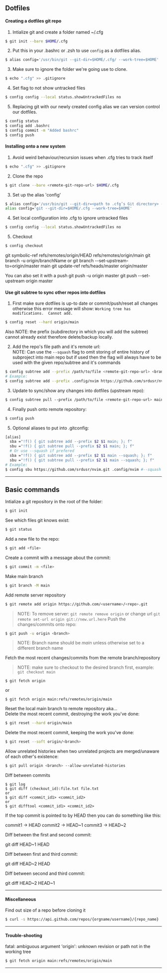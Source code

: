 ## Dotfiles

#### Creating a dotfiles git repo

1. Intialize git and create a folder named ~/.cfg

```bash
$ git init --bare $HOME/.cfg
```

2. Put this in your .bashrc or .zsh to use `config` as a dotfiles alias.

```bash
$ alias config='/usr/bin/git --git-dir=$HOME/.cfg/ --work-tree=$HOME'
```

3. Make sure to ignore the folder we're going use to clone.

```bash
$ echo ".cfg" >> .gitignore
```

4. Set flag to not show untracked files

```bash
$ config config --local status.showUntrackedFiles no
```

5. Replacing git with our newly created config alias we can version control our
   dotfiles.

```bash
$ config status
$ config add .bashrc
$ config commit -m "Added bashrc"
$ config push
```

#### Installing onto a new system

1. Avoid weird behaviour/recursion issues when .cfg tries to track itself

```bash
$ echo ".cfg" >> .gitignore
```

2. Clone the repo

```bash
$ git clone --bare <remote-git-repo-url> $HOME/.cfg
```

3. Set up the alias 'config'

```bash
$ alias config='/usr/bin/git --git-dir=<path to .cfg’s Git directory> --work-tree=$HOME'
alias config='git --git-dir=$HOME/.cfg --work-tree=$HOME'
```

4. Set local configuration into .cfg to ignore untracked files

```bash
$ config config --local status.showUntrackedFiles no
```

5. Checkout

```bash
$ config checkout
```

git symbolic-ref refs/remotes/origin/HEAD refs/remotes/origin/main
git branch -u origin/branchName
or
git branch --set-upstream-to=origin/master main
git update-ref refs/heads/master origin/master

You can also set it with a push
git push -u origin master
git push --set-upstream origin master

#### Use git subtree to sync other repos into dotfiles

1. First make sure dotfiles is up-to date or commit/push/reset all changes
   otherwise this error message will show: `Working tree has modifications.  Cannot add.`

```bash
$ config reset --hard origin/main
```

Also NOTE: the prefix (subdirectory in which you will add the subtree) cannot already exist therefore delete/backup locally.

2. Add the repo's file path and it's remote url:  
   NOTE: Can use the `--squash` flag to omit storing of entire history of subproject into main repo but if used then the flag will always have to be used with the given repo/subtree and it's commands

```bash
$ config subtree add --prefix /path/to/file <remote-git-repo-url> <branch>
# Example:
$ config subtree add --prefix .config/nvim https://github.com/srdusr/nvim.git main --squash
```

3. Update to sync/show any changes into dotfiles (upstream repo):

```bash
$ config subtree pull --prefix /path/to/file <remote-git-repo-url> main
```

4. Finally push onto remote repository:

```bash
$ config push
```

5. Optional aliases to put into .gitconfig:

```bash
[alias]
  sba ="!f() { git subtree add --prefix $2 $1 main; }; f"
  sbu ="!f() { git subtree pull --prefix $2 $1 main; }; f"
  # Or use --squash if prefered
  sba ="!f() { git subtree add --prefix $2 $1 main --squash; }; f"
  sbu ="!f() { git subtree pull --prefix $2 $1 main --squash; }; f"
# Example:
$ config sbu https://github.com/srdusr/nvim.git .config/nvim #--squash
```

---

## Basic commands

Intialize a git repository in the root of the folder:

```bash
$ git init
```

See which files git knows exist:

```bash
$ git status
```

Add a new file to the repo:

```bash
$ git add <file>
```

Create a commit with a message about the commit:

```bash
$ git commit -m <file>
```

Make main branch

```bash
$ git branch -M main
```

Add remote server repository

```bash
$ git remote add origin https://github.com/<username>/<repo>.git
```

> NOTE: To remove server: `git remote remove origin` or change url `git remote set-url origin git://new.url.here`
> Push the changes/commits onto repo:

```bash
$ git push -u origin <branch>
```
> NOTE: Branch name should be *main* unless otherwise set to a different branch name

Fetch the most recent changes/commits from the remote branch/repository
> NOTE: make sure to checkout to the desired branch first, example: `git checkout main`
```
$ git fetch origin
```
or 
```
$ git fetch origin main:refs/remotes/origin/main
```

Reset the local main branch to remote repository aka...  
Delete the most recent commit, destroying the work you've done:

```bash
$ git reset --hard origin/main
```

Delete the most recent commit, keeping the work you've done:

```bash
$ git reset --soft origin/<branch>
```

Allow unrelated histories when two unrelated projects are merged/unaware of each
other's existence:

```bash
$ git pull origin <branch> --allow-unrelated-histories
```

Diff between commits

```
$ git log
$ git diff (checkout_id):file.txt file.txt
or
$ git diff <commit_id1> <commit_id2>
or
$ git difftool <commit_id1> <commit_id2>

```

If the top commit is pointed to by HEAD then you can do something like this:

commit1 -> HEAD
commit2 -> HEAD~1
commit3 -> HEAD~2

Diff between the first and second commit:

git diff HEAD~1 HEAD

Diff between first and third commit:

git diff HEAD~2 HEAD

Diff between second and third commit:

git diff HEAD~2 HEAD~1

---

#### Miscellaneous

Find out size of a repo before cloning it

```bash
$ curl -s https://api.github.com/repos/{orgname/username}/{repo_name} | jq '.size' | numfmt --to=iec --from-unit=1024

```

---

#### Trouble-shooting

fatal: ambiguous argument 'origin': unknown revision or path not in the working tree

```bash
$ git fetch origin main:refs/remotes/origin/main
```

---
